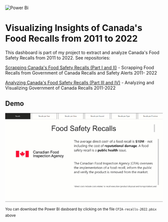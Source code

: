 
![Power Bi](https://img.shields.io/badge/power_bi-F2C811?style=for-the-badge&logo=powerbi&logoColor=black)

# Visualizing Insights of Canada's Food Recalls from 2011 to 2022

This dashboard is part of my project to extract and analyze Canada's Food Safety Recalls from 2011 to 2022. See repositories:

[Scrapping Canada's Food Safety Recalls (Part I and II)](https://github.com/aleivaar94/Part-I-Part-II-Scrapping-Food-Recalls-from-Government-of-Canada-Recalls-and-Safety-Alerts) - Scrapping Food Recalls from Government of Canada Recalls and Safety Alerts 2011- 2022

[Analyzing Canada's Food Safety Recalls (Part III and IV)](https://github.com/aleivaar94/Part-III-Part-IV-Scrapping-Food-Recalls-from-Government-of-Canada-Recalls-and-Safety-Alerts) - Analyzing and Visualizing Government of Canada Recalls 2011-2022


## Demo 

![](https://github.com/aleivaar94/Power-BI-Canada-Food-Safety-Recalls/blob/master/assets/CFIA-recalls-2022.gif)

<sup>You can download the Power BI dasboard by clicking on the file `CFIA-recalls-2022.pbix` above</sup>